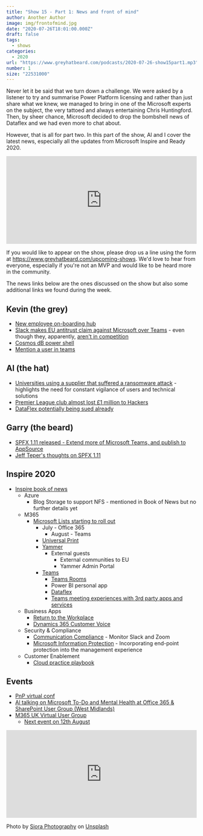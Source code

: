 ```yaml
---
title: "Show 15 - Part 1: News and front of mind"
author: Another Author
image: img/frontofmind.jpg
date: "2020-07-26T18:01:00.000Z"
draft: false
tags: 
  - shows
categories:
  - 2020
url: "https://www.greyhatbeard.com/podcasts/2020-07-26-show15part1.mp3"
number: 1
size: "22531000"
---
```


Never let it be said that we turn down a challenge. We were asked by a listener to try and summarise Power Platform licensing and rather than just share what we knew, we managed to bring in one of the Microsoft experts on the subject, the very tattoed and always entertaining Chris Huntingford. Then, by sheer chance, Microsoft decided to drop the bombshell news of Dataflex and we had even more to chat about.

However, that is all for part two. In this part of the show, Al and I cover the latest news, especially all the updates from Microsoft Inspire and Ready 2020.

<iframe src="https://open.spotify.com/embed-podcast/episode/6nxgPrFOUTTiu4TLKHhv8r" width="100%" height="232" frameborder="0" allowtransparency="true" allow="encrypted-media"></iframe>

If you would like to appear on the show, please drop us a line using the form at https://www.greyhatbeard.com/upcoming-shows. We'd love to hear from everyone, especially if you're not an MVP and would like to be heard more in the community.

The news links below are the ones discussed on the show but also some additional links we found during the week.

## Kevin (the grey)
- [New employee on-boarding hub](https://techcommunity.microsoft.com/t5/microsoft-sharepoint-blog/the-new-employee-onboarding-hub-improving-the-new-hire/ba-p/1530083)
- [Slack makes EU antitrust claim against Microsoft over Teams](https://www.bbc.co.uk/news/technology-53503710) - even though they, apparently, [aren't in competition](https://www.theverge.com/2020/5/1/21244158/slack-microsoft-teams-competition-stewart-butterfield-comments)
- [Cosmos dB power shell](https://devblogs.microsoft.com/cosmosdb/powershell-preview/?_lrsc=8342ab0e-1d89-42a5-8c48-4028796326f7)
- [Mention a user in teams](https://www.vrdmn.com/2020/07/microsoft-teams-bot-framework-mention.html?m=1)

## Al (the hat)
- [Universities using a supplier that suffered a ransomware attack](https://www.bbc.co.uk/news/technology-53516413) - highlights the need for constant vigilance of users and technical solutions
- [Premier League club almost lost £1 million to Hackers](https://www.bbc.co.uk/sport/53507070)
- [DataFlex potentially being sued already](https://support.dataaccess.com/Forums/showthread.php?66168-Microsoft-Dataflex)

## Garry (the beard)
- [SPFX 1.11 released - Extend more of Microsoft Teams, and publish to AppSource](https://developer.microsoft.com/en-us/microsoft-365/blogs/announcing-sharepoint-framework-1-11-extend-more-of-microsoft-teams-and-publish-to-appsource/)
- [Jeff Teper's thoughts on SPFX 1.11](https://www.linkedin.com/pulse/my-thoughts-sharepoint-framework-release-extending-more-jeff-teper/)

## Inspire 2020

- [Inspire book of news](https://news.microsoft.com/inspire-2020-book-of-news/)
 	- Azure
	  - Blog Storage to support NFS - mentioned in Book of News but no further details yet
	- M365
	  - [Microsoft Lists starting to roll out](https://techcommunity.microsoft.com/t5/microsoft-365-blog/microsoft-lists-begins-general-availability-roll-out-to/ba-p/1524768)
		  - July - Office 365
			- August - Teams
		- [Universal Print](https://techcommunity.microsoft.com/t5/windows-it-pro-blog/announcing-the-public-preview-of-universal-print/ba-p/1534891)
		- [Yammer](https://techcommunity.microsoft.com/t5/yammer-blog/the-new-yammer-is-generally-available-worldwide/ba-p/1521869)
		  - External guests
			- External communities to EU
			- Yammer Admin Portal
		- [Teams](https://www.microsoft.com/en-us/microsoft-365/blog/2020/07/21/meeting-experiences-teams-security-capabilities-microsoft-365/)
			- [Teams Rooms](https://www.microsoft.com/en-us/microsoft-365/blog/2020/07/21/microsoft-teams-meetings-hybrid-workplace-options/)
			- Power BI personal app
			- [Dataflex](https://powerapps.microsoft.com/en-us/blog/introducing-microsoft-dataflex-a-new-low-code-data-platform-for-microsoft-teams/)
		  - [Teams meeting experiences with 3rd party apps and services](https://techcommunity.microsoft.com/t5/microsoft-teams-blog/extend-meeting-capabilities-with-teams-apps/ba-p/1527812)
	- Business Apps
		- [Return to the Workplace](https://cloudblogs.microsoft.com/powerplatform/2020/07/21/return-to-the-workplace-with-confidence-with-the-power-platform/)
		- [Dynamics 365 Customer Voice](https://cloudblogs.microsoft.com/dynamics365/bdm/2020/07/22/democratizing-customer-feedback-with-the-new-dynamics-365-customer-voice/)
	- Security & Compliance
		- [Communication Compliance](https://www.microsoft.com/security/blog/?p=91520) - Monitor Slack and Zoom
		- [Microsoft Information Protection](https://techcommunity.microsoft.com/t5/microsoft-security-and/announcing-public-preview-of-microsoft-endpoint-data-loss/ba-p/1534085) - Incorporating end-point protection into the management experience
	- Customer Enablement
		- [Cloud practice playbook](https://blogs.partner.microsoft.com/mpn/spark-your-customers-transformation-with-an-app-innovation-practice/)

## Events

- [PnP virtual conf](https://eventbrite.com/e/114100230862)
- [Al talking on Microsoft To-Do and Mental Health at Office 365 & SharePoint User Group (West Midlands)](https://bit.ly/WMO365UG)
- [M365 UK Virtual User Group](https://www.meetup.com/m365uk/)
  - [Next event on 12th August](https://techcommunity.microsoft.com/t5/community-events-list/microsoft-365-uk-m365uk-user-group-august-2020/m-p/1531785)

<iframe src="https://open.spotify.com/embed-podcast/episode/6nxgPrFOUTTiu4TLKHhv8r" width="100%" height="232" frameborder="0" allowtransparency="true" allow="encrypted-media"></iframe>

Photo by [Siora Photography](https://unsplash.com/@siora18?utm_source=unsplash&utm_medium=referral&utm_content=creditCopyText) on [Unsplash](https://unsplash.com/@siora18)




